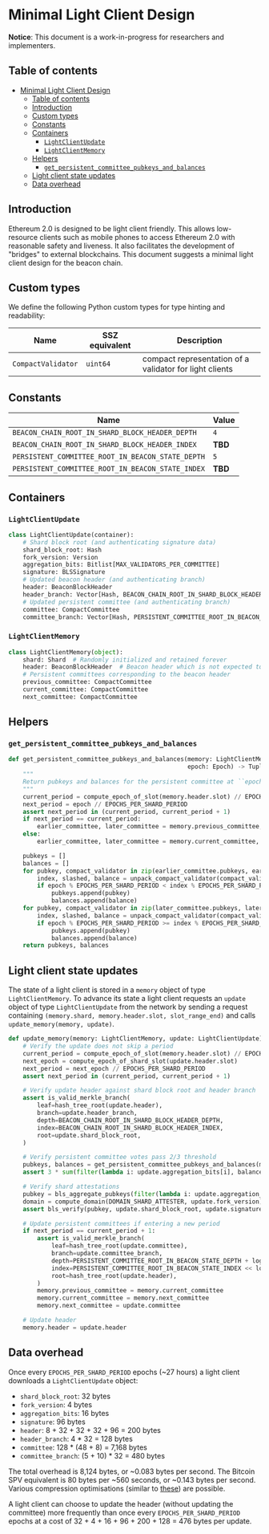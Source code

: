 # Minimal Light Client Design

**Notice**: This document is a work-in-progress for researchers and implementers.

## Table of contents

<!-- TOC -->

- [Minimal Light Client Design](#minimal-light-client-design)
    - [Table of contents](#table-of-contents)
    - [Introduction](#introduction)
    - [Custom types](#custom-types)
    - [Constants](#constants)
    - [Containers](#containers)
        - [`LightClientUpdate`](#lightclientupdate)
        - [`LightClientMemory`](#lightclientmemory)
    - [Helpers](#helpers)
        - [`get_persistent_committee_pubkeys_and_balances`](#get_persistent_committee_pubkeys_and_balances)
    - [Light client state updates](#light-client-state-updates)
    - [Data overhead](#data-overhead)

<!-- /TOC -->

## Introduction

Ethereum 2.0 is designed to be light client friendly. This allows low-resource clients such as mobile phones to access Ethereum 2.0 with reasonable safety and liveness. It also facilitates the development of "bridges" to external blockchains. This document suggests a minimal light client design for the beacon chain.

## Custom types

We define the following Python custom types for type hinting and readability:

| Name | SSZ equivalent | Description |
| - | - | - |
| `CompactValidator` | `uint64` | compact representation of a validator for light clients |

## Constants

| Name | Value |
| - | - |
| `BEACON_CHAIN_ROOT_IN_SHARD_BLOCK_HEADER_DEPTH` | `4` |
| `BEACON_CHAIN_ROOT_IN_SHARD_BLOCK_HEADER_INDEX` | **TBD** |
| `PERSISTENT_COMMITTEE_ROOT_IN_BEACON_STATE_DEPTH` | `5` |
| `PERSISTENT_COMMITTEE_ROOT_IN_BEACON_STATE_INDEX` | **TBD** |

## Containers

### `LightClientUpdate`

```python
class LightClientUpdate(container):
    # Shard block root (and authenticating signature data)
    shard_block_root: Hash
    fork_version: Version
    aggregation_bits: Bitlist[MAX_VALIDATORS_PER_COMMITTEE]
    signature: BLSSignature
    # Updated beacon header (and authenticating branch)
    header: BeaconBlockHeader
    header_branch: Vector[Hash, BEACON_CHAIN_ROOT_IN_SHARD_BLOCK_HEADER_DEPTH]
    # Updated persistent committee (and authenticating branch)
    committee: CompactCommittee
    committee_branch: Vector[Hash, PERSISTENT_COMMITTEE_ROOT_IN_BEACON_STATE_DEPTH + log_2(SHARD_COUNT)]
```

### `LightClientMemory`

```python
class LightClientMemory(object):
    shard: Shard  # Randomly initialized and retained forever
    header: BeaconBlockHeader  # Beacon header which is not expected to revert
    # Persistent committees corresponding to the beacon header
    previous_committee: CompactCommittee
    current_committee: CompactCommittee
    next_committee: CompactCommittee
```

## Helpers

### `get_persistent_committee_pubkeys_and_balances`

```python
def get_persistent_committee_pubkeys_and_balances(memory: LightClientMemory,
                                                  epoch: Epoch) -> Tuple[Sequence[BLSPubkey], Sequence[uint64]]:
    """
    Return pubkeys and balances for the persistent committee at ``epoch``.
    """
    current_period = compute_epoch_of_slot(memory.header.slot) // EPOCHS_PER_SHARD_PERIOD
    next_period = epoch // EPOCHS_PER_SHARD_PERIOD
    assert next_period in (current_period, current_period + 1)
    if next_period == current_period:
        earlier_committee, later_committee = memory.previous_committee, memory.current_committee
    else:
        earlier_committee, later_committee = memory.current_committee, memory.next_committee

    pubkeys = []
    balances = []
    for pubkey, compact_validator in zip(earlier_committee.pubkeys, earlier_committee.compact_validators):
        index, slashed, balance = unpack_compact_validator(compact_validator)
        if epoch % EPOCHS_PER_SHARD_PERIOD < index % EPOCHS_PER_SHARD_PERIOD:
            pubkeys.append(pubkey)
            balances.append(balance)
    for pubkey, compact_validator in zip(later_committee.pubkeys, later_committee.compact_validators):
        index, slashed, balance = unpack_compact_validator(compact_validator)
        if epoch % EPOCHS_PER_SHARD_PERIOD >= index % EPOCHS_PER_SHARD_PERIOD:
            pubkeys.append(pubkey)
            balances.append(balance)
    return pubkeys, balances
```

## Light client state updates

The state of a light client is stored in a `memory` object of type `LightClientMemory`. To advance its state a light client requests an `update` object of type `LightClientUpdate` from the network by sending a request containing `(memory.shard, memory.header.slot, slot_range_end)` and calls `update_memory(memory, update)`.

```python
def update_memory(memory: LightClientMemory, update: LightClientUpdate) -> None:
    # Verify the update does not skip a period
    current_period = compute_epoch_of_slot(memory.header.slot) // EPOCHS_PER_SHARD_PERIOD
    next_epoch = compute_epoch_of_shard_slot(update.header.slot)
    next_period = next_epoch // EPOCHS_PER_SHARD_PERIOD
    assert next_period in (current_period, current_period + 1)  

    # Verify update header against shard block root and header branch
    assert is_valid_merkle_branch(
        leaf=hash_tree_root(update.header),
        branch=update.header_branch,
        depth=BEACON_CHAIN_ROOT_IN_SHARD_BLOCK_HEADER_DEPTH,
        index=BEACON_CHAIN_ROOT_IN_SHARD_BLOCK_HEADER_INDEX,
        root=update.shard_block_root,
    )

    # Verify persistent committee votes pass 2/3 threshold
    pubkeys, balances = get_persistent_committee_pubkeys_and_balances(memory, next_epoch)
    assert 3 * sum(filter(lambda i: update.aggregation_bits[i], balances)) > 2 * sum(balances)

    # Verify shard attestations
    pubkey = bls_aggregate_pubkeys(filter(lambda i: update.aggregation_bits[i], pubkeys))
    domain = compute_domain(DOMAIN_SHARD_ATTESTER, update.fork_version)
    assert bls_verify(pubkey, update.shard_block_root, update.signature, domain)

    # Update persistent committees if entering a new period
    if next_period == current_period + 1:
        assert is_valid_merkle_branch(
            leaf=hash_tree_root(update.committee),
            branch=update.committee_branch,
            depth=PERSISTENT_COMMITTEE_ROOT_IN_BEACON_STATE_DEPTH + log_2(SHARD_COUNT),
            index=PERSISTENT_COMMITTEE_ROOT_IN_BEACON_STATE_INDEX << log_2(SHARD_COUNT) + memory.shard,
            root=hash_tree_root(update.header),
        )
        memory.previous_committee = memory.current_committee
        memory.current_committee = memory.next_committee
        memory.next_committee = update.committee

    # Update header
    memory.header = update.header
```

## Data overhead

Once every `EPOCHS_PER_SHARD_PERIOD` epochs (~27 hours) a light client downloads a `LightClientUpdate` object:

* `shard_block_root`: 32 bytes
* `fork_version`: 4 bytes
* `aggregation_bits`: 16 bytes
* `signature`: 96 bytes
* `header`: 8 + 32 + 32 + 32 + 96 = 200 bytes
* `header_branch`: 4 * 32 = 128 bytes
* `committee`: 128 * (48 + 8) = 7,168 bytes
* `committee_branch`: (5 + 10) * 32 = 480 bytes

The total overhead is 8,124 bytes, or ~0.083 bytes per second. The Bitcoin SPV equivalent is 80 bytes per ~560 seconds, or ~0.143 bytes per second. Various compression optimisations (similar to [these](https://github.com/RCasatta/compressedheaders)) are possible.

A light client can choose to update the header (without updating the committee) more frequently than once every `EPOCHS_PER_SHARD_PERIOD` epochs at a cost of 32 + 4 + 16 + 96 + 200 + 128 = 476 bytes per update.
